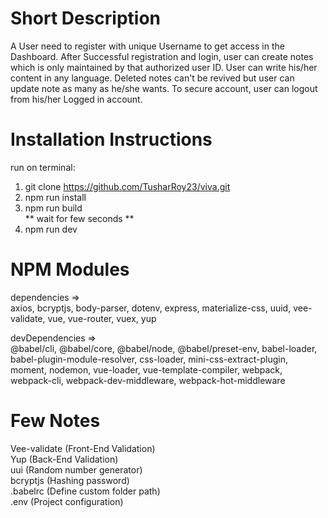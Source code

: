 # Short Description
A User need to register with unique Username to get access in the Dashboard. After Successful registration and login, user can create notes which is only maintained by that authorized user ID. User can write his/her content in any language. Deleted notes can't be revived but user can update note as many as he/she wants. To secure account, user can logout from his/her Logged in account.

# Installation Instructions
run on terminal:
1) git clone https://github.com/TusharRoy23/viva.git
2) npm run install
3) npm run build <br>
** wait for few seconds ** <br>
4) npm run dev

# NPM Modules
dependencies =>
<br>
axios, bcryptjs, body-parser, dotenv, express, materialize-css, uuid, vee-validate, vue, vue-router, vuex, yup

devDependencies => <br>
@babel/cli, @babel/core, @babel/node, @babel/preset-env, babel-loader, babel-plugin-module-resolver, css-loader, mini-css-extract-plugin, moment, nodemon, vue-loader, vue-template-compiler, webpack, webpack-cli, webpack-dev-middleware, webpack-hot-middleware

# Few Notes
Vee-validate (Front-End Validation) <br>
Yup (Back-End Validation) <br>
uui (Random number generator) <br>
bcryptjs (Hashing password) <br>
.babelrc (Define custom folder path) <br>
.env (Project configuration)
